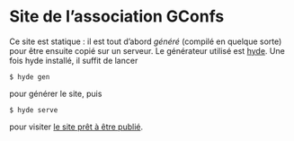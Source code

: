 Site de l’association GConfs
============================

Ce site est statique : il est tout d’abord *généré* (compilé en quelque sorte)
pour être ensuite copié sur un serveur. Le générateur utilisé est
[hyde](http://hyde.github.io). Une fois hyde installé, il suffit de lancer

    $ hyde gen

pour générer le site, puis

    $ hyde serve

pour visiter [le site prêt à être publié](http://localhost:8080/).
